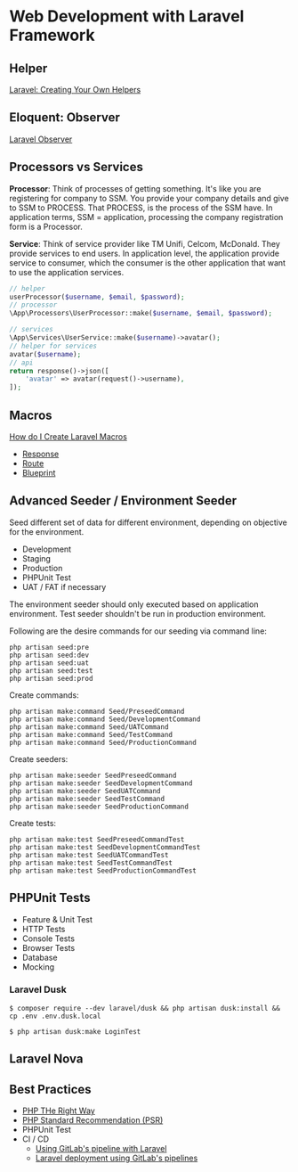 # Web Development with Laravel Framework 

## Helper

[Laravel: Creating Your Own Helpers](https://blog.nasrulhazim.com/2018/07/laravel-creating-your-own-helpers/)

## Eloquent: Observer 

[Laravel Observer](https://blog.nasrulhazim.com/2017/11/laravel-observer/)

## Processors vs Services

**Processor**: Think of processes of getting something. It's like you are registering for company to SSM. You provide your company details and give to SSM to PROCESS. That PROCESS, is the process of the SSM have. In application terms, SSM = application, processing the company registration form is a Processor. 

**Service**: Think of service provider like TM Unifi, Celcom, McDonald. They provide services to end users. In application level, the application provide service to consumer, which the consumer is the other application that want to use the application services. 


```php
// helper
userProcessor($username, $email, $password);
// processor
\App\Processors\UserProcessor::make($username, $email, $password);

// services
\App\Services\UserService::make($username)->avatar();
// helper for services
avatar($username);
// api 
return response()->json([
	'avatar' => avatar(request()->username),
]);
```

## Macros

[How do I Create Laravel Macros](https://laracasts.com/series/how-do-i/episodes/21)

- [Response](https://blog.nasrulhazim.com/2017/12/laravel-response-macro/)
- [Route](https://blog.nasrulhazim.com/2017/12/laravel-route-macro/)
- [Blueprint](https://blog.nasrulhazim.com/2017/12/laravel-blueprint-macro/)

## Advanced Seeder / Environment Seeder

Seed different set of data for different environment, depending on objective for the environment.

- Development
- Staging 
- Production
- PHPUnit Test
- UAT / FAT if necessary

The environment seeder should only executed based on application environment. Test seeder shouldn't be run in production environment.

Following are the desire commands for our seeding via command line:

```
php artisan seed:pre
php artisan seed:dev
php artisan seed:uat
php artisan seed:test
php artisan seed:prod
```

Create commands:

```
php artisan make:command Seed/PreseedCommand
php artisan make:command Seed/DevelopmentCommand
php artisan make:command Seed/UATCommand
php artisan make:command Seed/TestCommand
php artisan make:command Seed/ProductionCommand
```

Create seeders:

```
php artisan make:seeder SeedPreseedCommand
php artisan make:seeder SeedDevelopmentCommand
php artisan make:seeder SeedUATCommand
php artisan make:seeder SeedTestCommand
php artisan make:seeder SeedProductionCommand
```

Create tests:

```
php artisan make:test SeedPreseedCommandTest
php artisan make:test SeedDevelopmentCommandTest
php artisan make:test SeedUATCommandTest
php artisan make:test SeedTestCommandTest
php artisan make:test SeedProductionCommandTest
```

## PHPUnit Tests

- Feature & Unit Test 
- HTTP Tests
- Console Tests 
- Browser Tests 
- Database
- Mocking

### Laravel Dusk

```
$ composer require --dev laravel/dusk && php artisan dusk:install && cp .env .env.dusk.local
```

```
$ php artisan dusk:make LoginTest
```

## Laravel Nova

## Best Practices

- [PHP THe Right Way](https://phptherightway.com/)
- [PHP Standard Recommendation (PSR)](https://www.php-fig.org/psr/)
- PHPUnit Test
- CI / CD 
	- [Using GitLab's pipeline with Laravel](https://lorisleiva.com/using-gitlabs-pipeline-with-laravel/)
	- [Laravel deployment using GitLab's pipelines](https://lorisleiva.com/laravel-deployment-using-gitlab-pipelines/)